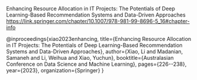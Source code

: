 Enhancing Resource Allocation in IT Projects:
The Potentials of Deep Learning-Based Recommendation Systems and Data-Driven Approaches
https://link.springer.com/chapter/10.1007/978-981-99-8696-5_16#chapter-info

@inproceedings{xiao2023enhancing,
  title={Enhancing Resource Allocation in IT Projects: 
  The Potentials of Deep Learning-Based Recommendation Systems and Data-Driven Approaches},
  author={Xiao, Li and Madanian, Samaneh and Li, Weihua and Xiao, Yuchun},
  booktitle={Australasian Conference on Data Science and Machine Learning},
  pages={226--238},
  year={2023},
  organization={Springer}
}
